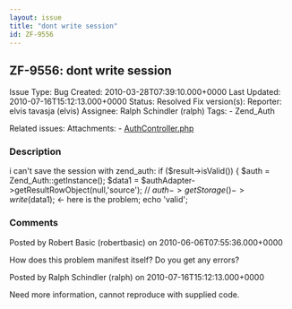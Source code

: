 ```yaml
---
layout: issue
title: "dont write session"
id: ZF-9556
---
```


ZF-9556: dont write session
---------------------------

 Issue Type: Bug Created: 2010-03-28T07:39:10.000+0000 Last Updated: 2010-07-16T15:12:13.000+0000 Status: Resolved Fix version(s): 
 Reporter:  elvis tavasja (elvis)  Assignee:  Ralph Schindler (ralph)  Tags: - Zend\_Auth
 
 Related issues: 
 Attachments: - [AuthController.php](/issues/secure/attachment/12954/AuthController.php)
 
### Description

i can't save the session with zend\_auth: if ($result->isValid()) { $auth = Zend\_Auth::getInstance(); $data1 = $authAdapter->getResultRowObject(null,'source'); // $auth->getStorage()->write($data1); <- here is the problem; echo 'valid';

 

 

### Comments

Posted by Robert Basic (robertbasic) on 2010-06-06T07:55:36.000+0000

How does this problem manifest itself? Do you get any errors?

 

 

Posted by Ralph Schindler (ralph) on 2010-07-16T15:12:13.000+0000

Need more information, cannot reproduce with supplied code.

 

 